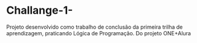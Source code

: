 # Challange-1-
Projeto desenvolvido como trabalho de conclusão da primeira trilha de aprendizagem, praticando Lógica de Programação. Do projeto ONE+Alura
